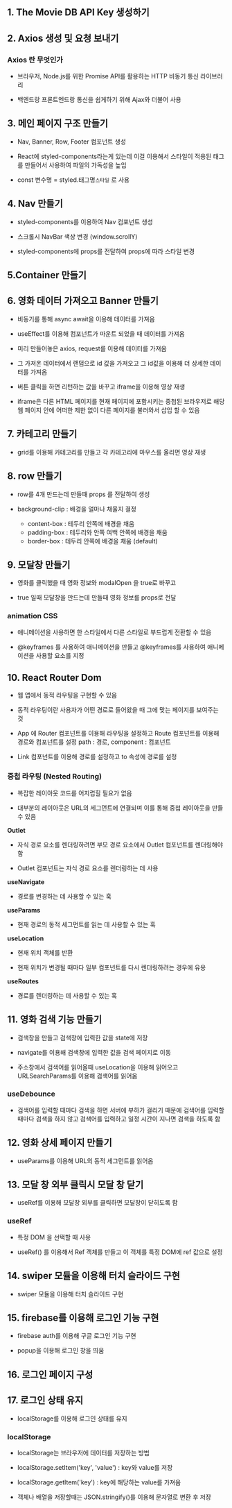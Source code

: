## 1. The Movie DB API Key 생성하기

## 2. Axios 생성 및 요청 보내기

### Axios 란 무엇인가

- 브라우저, Node.js를 위한 Promise API를 활용하는 HTTP 비동기 통신 라이브러리

- 백엔드랑 프론트엔드랑 통신을 쉽게하기 위해 Ajax와 더불어 사용

## 3. 메인 페이지 구조 만들기

- Nav, Banner, Row, Footer 컴포넌트 생성

- React에 styled-components라는게 있는데 이걸 이용해서 스타일이 적용된 태그를 만들어서 사용하여 파일의 가독성을 높임

- const 변수명 = styled.태그명`스타일` 로 사용

## 4. Nav 만들기

- styled-components를 이용하여 Nav 컴포넌트 생성

- 스크롤시 NavBar 색상 변경 (window.scrollY)

- styled-components에 props를 전달하여 props에 따라 스타일 변경

## 5.Container 만들기

## 6. 영화 데이터 가져오고 Banner 만들기

- 비동기를 통해 async await을 이용해 데이터를 가져옴

- useEffect를 이용해 컴포넌트가 마운트 되었을 때 데이터를 가져옴

- 미리 만들어놓은 axios, request를 이용해 데이터를 가져옴

- 그 가져온 데이터에서 랜덤으로 id 값을 가져오고 그 id값을 이용해 더 상세한 데이터를 가져옴

- 버튼 클릭을 하면 리턴하는 값을 바꾸고 iframe을 이용해 영상 재생

- iframe은 다른 HTML 페이지를 현재 페이지에 포함시키는 중첩된 브라우저로 해당 웹 페이지 안에 어떠한 제한 없이 다른 페이지를 불러와서 삽입 할 수 있음

## 7. 카테고리 만들기

- grid를 이용해 카테고리를 만들고 각 카테고리에 마우스를 올리면 영상 재생

## 8. row 만들기

- row를 4개 만드는데 만들때 props 를 전달하여 생성

- background-clip : 배경을 얼마나 채울지 결정
  - content-box : 테두리 안쪽에 배경을 채움
  - padding-box : 테두리와 안쪽 여백 안쪽에 배경을 채움
  - border-box : 테두리 안쪽에 배경을 채움 (default)

## 9. 모달창 만들기

- 영화를 클릭했을 때 영화 정보와 modalOpen 을 true로 바꾸고

- true 일때 모달창을 만드는데 만들때 영화 정보를 props로 전달

### animation CSS

- 애니메이션을 사용하면 한 스타일에서 다른 스타일로 부드럽게 전환할 수 있음

- @keyframes 를 사용하여 애니메이션을 만들고 @keyframes를 사용하여 애니메이션을 사용할 요소를 지정

## 10. React Router Dom

- 웹 앱에서 동적 라우팅을 구현할 수 있음

- 동적 라우팅이란 사용자가 어떤 경로로 들어왔을 때 그에 맞는 페이지를 보여주는 것

- App 에 Router 컴포넌트를 이용해 라우팅을 설정하고 Route 컴포넌트를 이용해 경로와 컴포넌트를 설정
  path : 경로, component : 컴포넌트

- Link 컴포넌트를 이용해 경로를 설정하고 to 속성에 경로를 설정

### 중첩 라우팅 (Nested Routing)

- 복잡한 레이아웃 코드를 어지럽힐 필요가 없음

- 대부분의 레이아웃은 URL의 세그먼트에 연결되며 이를 통해 중첩 레이아웃을 만들 수 있음

**Outlet**

- 자식 경로 요소를 렌더링하려면 부모 경로 요소에서 Outlet 컴포넌트를 렌더링해야 함

- Outlet 컴포넌트는 자식 경로 요소를 렌더링하는 데 사용

**useNavigate**

- 경로를 변경하는 데 사용할 수 있는 훅

**useParams**

- 현재 경로의 동적 세그먼트를 읽는 데 사용할 수 있는 훅

**useLocation**

- 현재 위치 객체를 반환

- 현재 위치가 변경될 때마다 일부 컴포넌트를 다시 렌더링하려는 경우에 유용

**useRoutes**

- 경로를 렌더링하는 데 사용할 수 있는 훅

## 11. 영화 검색 기능 만들기

- 검색창을 만들고 검색창에 입력한 값을 state에 저장

- navigate를 이용해 검색창에 입력한 값을 검색 페이지로 이동

- 주소창에서 검색어를 읽어올때 useLocation을 이용해 읽어오고 URLSearchParams를 이용해 검색어를 읽어옴

### useDebounce

- 검색어를 입력할 때마다 검색을 하면 서버에 부하가 걸리기 때문에 검색어를 입력할 때마다 검색을 하지 않고 검색어를 입력하고 일정 시간이 지나면 검색을 하도록 함

## 12. 영화 상세 페이지 만들기

- useParams를 이용해 URL의 동적 세그먼트를 읽어옴

## 13. 모달 창 외부 클릭시 모달 창 닫기

- useRef를 이용해 모달창 외부를 클릭하면 모달창이 닫히도록 함

### useRef

- 특정 DOM 을 선택할 때 사용

- useRef() 를 이용해서 Ref 객체를 만들고 이 객체를 특정 DOM에 ref 값으로 설정

## 14. swiper 모듈을 이용해 터치 슬라이드 구현

- swiper 모듈을 이용해 터치 슬라이드 구현

## 15. firebase를 이용해 로그인 기능 구현

- firebase auth를 이용해 구글 로그인 기능 구현

- popup을 이용해 로그인 창을 띄움

## 16. 로그인 페이지 구성

## 17. 로그인 상태 유지

- localStorage를 이용해 로그인 상태를 유지

### localStorage

- localStorage는 브라우저에 데이터를 저장하는 방법

- localStorage.setItem('key', 'value') : key와 value를 저장

- localStorage.getItem('key') : key에 해당하는 value를 가져옴

- 객체나 배열을 저장할때는 JSON.stringify()를 이용해 문자열로 변환 후 저장
